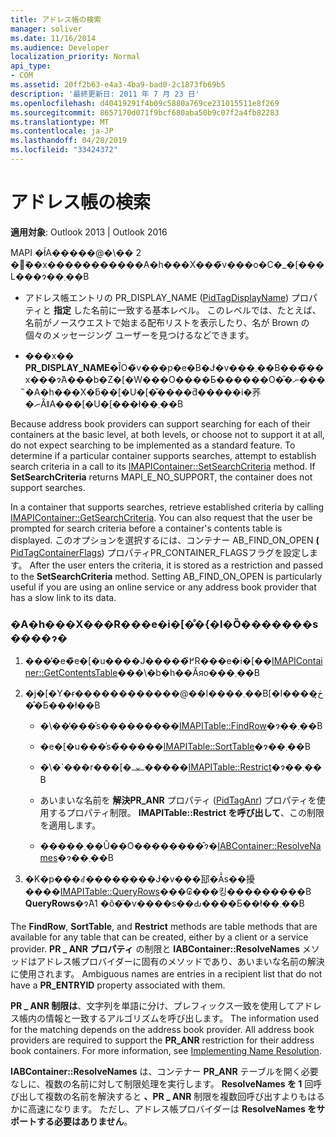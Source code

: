 ```yaml
---
title: アドレス帳の検索
manager: soliver
ms.date: 11/16/2014
ms.audience: Developer
localization_priority: Normal
api_type:
- COM
ms.assetid: 20ff2b63-e4a3-4ba9-bad0-2c1873fb69b5
description: '最終更新日: 2011 年 7 月 23 日'
ms.openlocfilehash: d40419291f4b09c5880a769ce231015511e8f269
ms.sourcegitcommit: 8657170d071f9bcf680aba50b9c07f2a4fb82283
ms.translationtype: MT
ms.contentlocale: ja-JP
ms.lasthandoff: 04/28/2019
ms.locfileid: "33424372"
---
```

# <a name="searching-the-address-book"></a>アドレス帳の検索

**適用対象**: Outlook 2013 | Outlook 2016 
  
MAPI �ł́A�����@�\�� 2 �̃��x�����������A�h���X���̃v���o�C�_�[���L���ɂ��܂��B
  
- アドレス帳エントリの PR_DISPLAY_NAME ([PidTagDisplayName](pidtagdisplayname-canonical-property.md)) プロパティと **指定** した名前に一致する基本レベル。 このレベルでは、たとえば、名前がノースウエストで始まる配布リストを表示したり、名が Brown の個々のメッセージング ユーザーを見つけるなどできます。
    
- ���x�� **PR_DISPLAY_NAME**�ȊO�̃v���p�e�B�Ɉ�v���܂��B���̃��x���ɂ́A���b�Z�[�W���O����Ƃ������O�̎�ނ����̃A�h���X�ƃ��[�U�[�̌����ƌ�����i�荞�ނȂǁA���[�U�[���ł��܂��B
    
Because address book providers can support searching for each of their containers at the basic level, at both levels, or choose not to support it at all, do not expect searching to be implemented as a standard feature. To determine if a particular container supports searches, attempt to establish search criteria in a call to its [IMAPIContainer::SetSearchCriteria](imapicontainer-setsearchcriteria.md) method. If **SetSearchCriteria** returns MAPI_E_NO_SUPPORT, the container does not support searches. 
  
In a container that supports searches, retrieve established criteria by calling [IMAPIContainer::GetSearchCriteria](imapicontainer-getsearchcriteria.md). You can also request that the user be prompted for search criteria before a container's contents table is displayed. このオプションを選択するには、コンテナー AB_FIND_ON_OPEN **(** [PidTagContainerFlags](pidtagcontainerflags-canonical-property.md)) プロパティPR_CONTAINER_FLAGSフラグを設定します。 After the user enters the criteria, it is stored as a restriction and passed to the **SetSearchCriteria** method. Setting AB_FIND_ON_OPEN is particularly useful if you are using an online service or any address book provider that has a slow link to its data. 
  
### <a name="to-perform-a-basic-search-in-an-address-book-container"></a>�A�h���X���R���e�i�[�̊�{�I�Ȍ�������s����ɂ�
  
1. ���̓�e�̃e�[�u����J�����߂̃R���e�i�[��[IMAPIContainer::GetContentsTable](imapicontainer-getcontentstable.md)���\�b�h��Ăяo���܂��B 
    
2. �j�[�Y�ɍ������������@��I����܂��B[�I����ڂ͎��̂Ƃ���ł��B
    
   - �\��̓���̍s���������[IMAPITable::FindRow](imapitable-findrow.md)�ɂ��܂��B 
    
   - �e�[�u���̍s�̏�����[IMAPITable::SortTable](imapitable-sorttable.md)�ɂ��܂��B 
    
   - �\�`���r���[�𐧌�����[IMAPITable::Restrict](imapitable-restrict.md)�ɂ��܂��B 
    
   - あいまいな名前を **解決PR_ANR** プロパティ ([PidTagAnr](pidtaganr-canonical-property.md)) プロパティを使用するプロパティ制限。 **IMAPITable::Restrict を呼び出して**、この制限を適用します。 
    
   - �����܂��Ȗ��O��������̂ɂ�[IABContainer::ResolveNames](iabcontainer-resolvenames.md)�ɂ��܂��B 
    
3. �K�p���ꂽ��������Ɉ�v���邷�ׂĂ̍s��擾����[IMAPITable::QueryRows](imapitable-queryrows.md)���₢���킹���������B **QueryRows**�ɂ́A1 �ȏ�̈�v����s��Ԃ����Ƃ��ł��܂��B 
    
The **FindRow**, **SortTable**, and **Restrict** methods are table methods that are available for any table that can be created, either by a client or a service provider. **PR \_ ANR プロパティ** の制限と **IABContainer::ResolveNames** メソッドはアドレス帳プロバイダーに固有のメソッドであり、あいまいな名前の解決に使用されます。 Ambiguous names are entries in a recipient list that do not have a **PR_ENTRYID** property associated with them. 
  
**PR \_ ANR 制限は**、文字列を単語に分け、プレフィックス一致を使用してアドレス帳内の情報と一致するアルゴリズムを呼び出します。 The information used for the matching depends on the address book provider. All address book providers are required to support the **PR_ANR** restriction for their address book containers. For more information, see [Implementing Name Resolution](implementing-name-resolution.md).
  
**IABContainer::ResolveNames** は、コンテナー **PR_ANR** テーブルを開く必要なしに、複数の名前に対して制限処理を実行します。 **ResolveNames を 1** 回呼び出して複数の名前を解決すると **、PR \_ ANR** 制限を複数回呼び出すよりもはるかに高速になります。 ただし、アドレス帳プロバイダーは **ResolveNames をサポートする必要はありません**。
  

